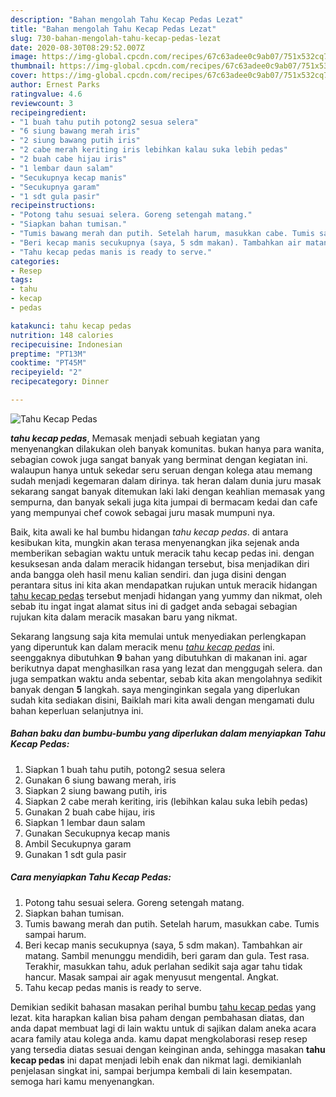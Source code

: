 ```yaml
---
description: "Bahan mengolah Tahu Kecap Pedas Lezat"
title: "Bahan mengolah Tahu Kecap Pedas Lezat"
slug: 730-bahan-mengolah-tahu-kecap-pedas-lezat
date: 2020-08-30T08:29:52.007Z
image: https://img-global.cpcdn.com/recipes/67c63adee0c9ab07/751x532cq70/tahu-kecap-pedas-foto-resep-utama.jpg
thumbnail: https://img-global.cpcdn.com/recipes/67c63adee0c9ab07/751x532cq70/tahu-kecap-pedas-foto-resep-utama.jpg
cover: https://img-global.cpcdn.com/recipes/67c63adee0c9ab07/751x532cq70/tahu-kecap-pedas-foto-resep-utama.jpg
author: Ernest Parks
ratingvalue: 4.6
reviewcount: 3
recipeingredient:
- "1 buah tahu putih potong2 sesua selera"
- "6 siung bawang merah iris"
- "2 siung bawang putih iris"
- "2 cabe merah keriting iris lebihkan kalau suka lebih pedas"
- "2 buah cabe hijau iris"
- "1 lembar daun salam"
- "Secukupnya kecap manis"
- "Secukupnya garam"
- "1 sdt gula pasir"
recipeinstructions:
- "Potong tahu sesuai selera. Goreng setengah matang."
- "Siapkan bahan tumisan."
- "Tumis bawang merah dan putih. Setelah harum, masukkan cabe. Tumis sampai harum."
- "Beri kecap manis secukupnya (saya, 5 sdm makan). Tambahkan air matang. Sambil menunggu mendidih, beri garam dan gula. Test rasa. Terakhir, masukkan tahu, aduk perlahan sedikit saja agar tahu tidak hancur. Masak sampai air agak menyusut mengental. Angkat."
- "Tahu kecap pedas manis is ready to serve."
categories:
- Resep
tags:
- tahu
- kecap
- pedas

katakunci: tahu kecap pedas 
nutrition: 148 calories
recipecuisine: Indonesian
preptime: "PT13M"
cooktime: "PT45M"
recipeyield: "2"
recipecategory: Dinner

---
```



![Tahu Kecap Pedas](https://img-global.cpcdn.com/recipes/67c63adee0c9ab07/751x532cq70/tahu-kecap-pedas-foto-resep-utama.jpg)

<b><i>tahu kecap pedas</i></b>, Memasak menjadi sebuah kegiatan yang menyenangkan dilakukan oleh banyak komunitas. bukan hanya para wanita, sebagian cowok juga sangat banyak yang berminat dengan kegiatan ini. walaupun hanya untuk sekedar seru seruan dengan kolega atau memang sudah menjadi kegemaran dalam dirinya. tak heran dalam dunia juru masak sekarang sangat banyak ditemukan laki laki dengan keahlian memasak yang sempurna, dan banyak sekali juga kita jumpai di bermacam kedai dan cafe yang mempunyai chef cowok sebagai juru masak mumpuni nya.

Baik, kita awali ke hal bumbu hidangan <i>tahu kecap pedas</i>. di antara kesibukan kita, mungkin akan terasa menyenangkan jika sejenak anda memberikan sebagian waktu untuk meracik tahu kecap pedas ini. dengan kesuksesan anda dalam meracik hidangan tersebut, bisa menjadikan diri anda bangga oleh hasil menu kalian sendiri. dan juga disini dengan perantara situs ini kita akan mendapatkan rujukan untuk meracik hidangan <u>tahu kecap pedas</u> tersebut menjadi hidangan yang yummy dan nikmat, oleh sebab itu ingat ingat alamat situs ini di gadget anda sebagai sebagian rujukan kita dalam meracik masakan baru yang nikmat.




Sekarang langsung saja kita memulai untuk menyediakan perlengkapan yang diperuntuk kan dalam meracik menu <u><i>tahu kecap pedas</i></u> ini. seenggaknya dibutuhkan <b>9</b> bahan yang dibutuhkan di makanan ini. agar berikutnya dapat menghasilkan rasa yang lezat dan menggugah selera. dan juga sempatkan waktu anda sebentar, sebab kita akan mengolahnya sedikit banyak dengan <b>5</b> langkah. saya menginginkan segala yang diperlukan sudah kita sediakan disini, Baiklah mari kita awali dengan mengamati dulu bahan keperluan selanjutnya ini.

<!--inarticleads1-->

##### Bahan baku dan bumbu-bumbu yang diperlukan dalam menyiapkan Tahu Kecap Pedas:

1. Siapkan 1 buah tahu putih, potong2 sesua selera
1. Gunakan 6 siung bawang merah, iris
1. Siapkan 2 siung bawang putih, iris
1. Siapkan 2 cabe merah keriting, iris (lebihkan kalau suka lebih pedas)
1. Gunakan 2 buah cabe hijau, iris
1. Siapkan 1 lembar daun salam
1. Gunakan Secukupnya kecap manis
1. Ambil Secukupnya garam
1. Gunakan 1 sdt gula pasir




<!--inarticleads2-->

##### Cara menyiapkan Tahu Kecap Pedas:

1. Potong tahu sesuai selera. Goreng setengah matang.
1. Siapkan bahan tumisan.
1. Tumis bawang merah dan putih. Setelah harum, masukkan cabe. Tumis sampai harum.
1. Beri kecap manis secukupnya (saya, 5 sdm makan). Tambahkan air matang. Sambil menunggu mendidih, beri garam dan gula. Test rasa. Terakhir, masukkan tahu, aduk perlahan sedikit saja agar tahu tidak hancur. Masak sampai air agak menyusut mengental. Angkat.
1. Tahu kecap pedas manis is ready to serve.




Demikian sedikit bahasan masakan perihal bumbu <u>tahu kecap pedas</u> yang lezat. kita harapkan kalian bisa paham dengan pembahasan diatas, dan anda dapat membuat lagi di lain waktu untuk di sajikan dalam aneka acara acara family atau kolega anda. kamu dapat mengkolaborasi resep resep yang tersedia diatas sesuai dengan keinginan anda, sehingga masakan <b>tahu kecap pedas</b> ini dapat menjadi lebih enak dan nikmat lagi. demikianlah penjelasan singkat ini, sampai berjumpa kembali di lain kesempatan. semoga hari kamu menyenangkan.
